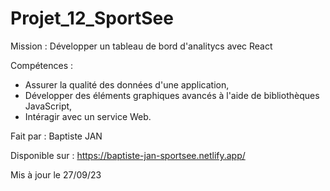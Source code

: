 # Projet_12_SportSee

Mission : Développer un tableau de bord d'analitycs avec React

Compétences :

- Assurer la qualité des données d'une application,
- Développer des éléments graphiques avancés à l'aide de bibliothèques JavaScript,
- Intéragir avec un service Web.

Fait par : Baptiste JAN

Disponible sur : https://baptiste-jan-sportsee.netlify.app/

Mis à jour le 27/09/23
